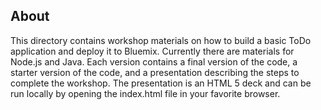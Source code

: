 ## About
This directory contains workshop materials on how to build a basic ToDo application and deploy it to Bluemix.  Currently there are materials for Node.js and Java.  Each version contains a final version of the code, a starter version of the code, and a presentation describing the steps to complete the workshop.  The presentation is an HTML 5 deck and can be run locally by opening the index.html file in your favorite browser.